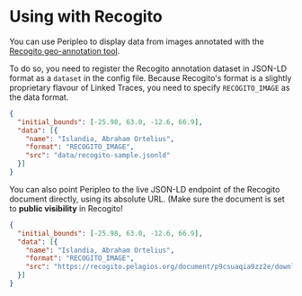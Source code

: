 # Using with Recogito

You can use Peripleo to display data from images annotated with the [Recogito geo-annotation tool](https://recogito.pelagios.org/).

To do so, you need to register the Recogito annotation dataset in JSON-LD format as a `dataset` in the config file. Because Recogito's format is a slightly proprietary flavour of Linked Traces, you need to specify `RECOGITO_IMAGE` as the data format.

```json
{
  "initial_bounds": [-25.98, 63.0, -12.6, 66.9],
  "data": [{ 
    "name": "Islandia, Abraham Ortelius", 
    "format": "RECOGITO_IMAGE", 
    "src": "data/recogito-sample.jsonld" 
  }]
}
```

You can also point Peripleo to the live JSON-LD endpoint of the Recogito document directly, using its absolute URL. (Make sure the document is set to __public visibility__ in Recogito!

```json
{
  "initial_bounds": [-25.98, 63.0, -12.6, 66.9],
  "data": [{ 
    "name": "Islandia, Abraham Ortelius", 
    "format": "RECOGITO_IMAGE", 
    "src": "https://recogito.pelagios.org/document/p9csuaqia9zz2e/downloads/annotations/jsonld" 
  }]
}
```
